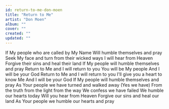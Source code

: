 ```yaml
---
id: return-to-me-don-moen
title: "Return to Me"
artist: "Don Moen"
album: ""
cover: ""
created: ""
updated: ""
---
```


If My people who are called by My Name
Will humble themselves and pray
Seek My face and turn from their wicked ways
I will hear from Heaven
Forgive their sins and heal their land
If My people will humble themselves and pray
Return to Me and I will return to you
You will be My people
And I will be your God
Return to Me and I will return to you
I'll give you a heart to know Me
And I will be your God
If My people will humble thеmselves and pray
As Your peoplе we have turned and walked away (Yes we have)
From the truth from the light from the way
We confess we have failed
We humble our hearts today
Will you hear from Heaven
Forgive our sins and heal our land
As Your people we humble our hearts and pray